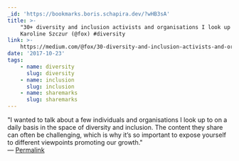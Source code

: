 ```yaml
---
_id: 'https://bookmarks.boris.schapira.dev/?wHB3sA'
title: >-
    "30+ diversity and inclusion activists and organisations I look up to",
    Karoline Szczur (@fox) #diversity
link: >-
    https://medium.com/@fox/30-diversity-and-inclusion-activists-and-organisations-8b39b6bf537b
date: '2017-10-23'
tags:
    - name: diversity
      slug: diversity
    - name: inclusion
      slug: inclusion
    - name: sharemarks
      slug: sharemarks
---
```


&quot;I wanted to talk about a few individuals and organisations I look up to on
a daily basis in the space of diversity and inclusion. The content they share
can often be challenging, which is why it’s so important to expose yourself to
different viewpoints promoting our growth.&quot; <br>&#8212;
<a href="https://bookmarks.boris.schapira.dev/?wHB3sA" title="Permalink">Permalink</a>

